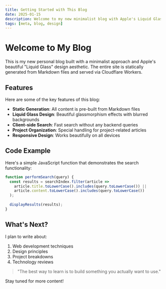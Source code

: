```yaml
---
title: Getting Started with This Blog
date: 2025-01-15
description: Welcome to my new minimalist blog with Apple's Liquid Glass aesthetic. Here's how it all works.
tags: [meta, blog, design]
---
```


# Welcome to My Blog

This is my new personal blog built with a minimalist approach and Apple's beautiful "Liquid Glass" design aesthetic. The entire site is statically generated from Markdown files and served via Cloudflare Workers.

## Features

Here are some of the key features of this blog:

- **Static Generation**: All content is pre-built from Markdown files
- **Liquid Glass Design**: Beautiful glassmorphism effects with blurred backgrounds
- **Client-side Search**: Fast search without any backend queries
- **Project Organization**: Special handling for project-related articles
- **Responsive Design**: Works beautifully on all devices

## Code Example

Here's a simple JavaScript function that demonstrates the search functionality:

```javascript
function performSearch(query) {
  const results = searchIndex.filter(article => 
    article.title.toLowerCase().includes(query.toLowerCase()) ||
    article.content.toLowerCase().includes(query.toLowerCase())
  );
  
  displayResults(results);
}
```

## What's Next?

I plan to write about:

1. Web development techniques
2. Design principles
3. Project breakdowns
4. Technology reviews

> "The best way to learn is to build something you actually want to use."

Stay tuned for more content!